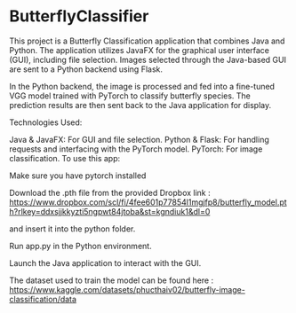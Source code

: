 # ButterflyClassifier

This project is a Butterfly Classification application that combines Java and Python. The application utilizes JavaFX for the graphical user interface (GUI), including file selection. Images selected through the Java-based GUI are sent to a Python backend using Flask.

In the Python backend, the image is processed and fed into a fine-tuned VGG model trained with PyTorch to classify butterfly species. The prediction results are then sent back to the Java application for display.

Technologies Used:

Java & JavaFX: For GUI and file selection.
Python & Flask: For handling requests and interfacing with the PyTorch model.
PyTorch: For image classification.
To use this app:

Make sure you have pytorch installed

Download the .pth file from the provided Dropbox link : https://www.dropbox.com/scl/fi/4fee601p77854l1mgjfp8/butterfly_model.pth?rlkey=ddxsjjkkyzti5ngpwt84jtoba&st=kgndiuk1&dl=0

and insert it into the python folder.

Run app.py in the Python environment.

Launch the Java application to interact with the GUI.

The dataset used to train the model can be found here : https://www.kaggle.com/datasets/phucthaiv02/butterfly-image-classification/data
